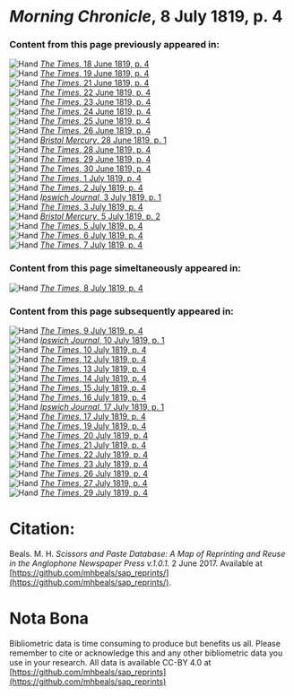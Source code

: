 # *Morning Chronicle*, 8 July 1819, p. 4  
  
### Content from this page previously appeared in:  
![Hand](http://scissorsandpaste.net/wp-content/uploads/2017/06/smallhandpointer.png) [*The Times*, 18 June 1819, p. 4](https://mhbeals.github.io/sap_html/The-Times/The-Times-18-June-1819-p-4)  
![Hand](http://scissorsandpaste.net/wp-content/uploads/2017/06/smallhandpointer.png) [*The Times*, 19 June 1819, p. 4](https://mhbeals.github.io/sap_html/The-Times/The-Times-19-June-1819-p-4)  
![Hand](http://scissorsandpaste.net/wp-content/uploads/2017/06/smallhandpointer.png) [*The Times*, 21 June 1819, p. 4](https://mhbeals.github.io/sap_html/The-Times/The-Times-21-June-1819-p-4)  
![Hand](http://scissorsandpaste.net/wp-content/uploads/2017/06/smallhandpointer.png) [*The Times*, 22 June 1819, p. 4](https://mhbeals.github.io/sap_html/The-Times/The-Times-22-June-1819-p-4)  
![Hand](http://scissorsandpaste.net/wp-content/uploads/2017/06/smallhandpointer.png) [*The Times*, 23 June 1819, p. 4](https://mhbeals.github.io/sap_html/The-Times/The-Times-23-June-1819-p-4)  
![Hand](http://scissorsandpaste.net/wp-content/uploads/2017/06/smallhandpointer.png) [*The Times*, 24 June 1819, p. 4](https://mhbeals.github.io/sap_html/The-Times/The-Times-24-June-1819-p-4)  
![Hand](http://scissorsandpaste.net/wp-content/uploads/2017/06/smallhandpointer.png) [*The Times*, 25 June 1819, p. 4](https://mhbeals.github.io/sap_html/The-Times/The-Times-25-June-1819-p-4)  
![Hand](http://scissorsandpaste.net/wp-content/uploads/2017/06/smallhandpointer.png) [*The Times*, 26 June 1819, p. 4](https://mhbeals.github.io/sap_html/The-Times/The-Times-26-June-1819-p-4)  
![Hand](http://scissorsandpaste.net/wp-content/uploads/2017/06/smallhandpointer.png) [*Bristol Mercury*, 28 June 1819, p. 1](https://mhbeals.github.io/sap_html/Bristol-Mercury/Bristol-Mercury-28-June-1819-p-1)  
![Hand](http://scissorsandpaste.net/wp-content/uploads/2017/06/smallhandpointer.png) [*The Times*, 28 June 1819, p. 4](https://mhbeals.github.io/sap_html/The-Times/The-Times-28-June-1819-p-4)  
![Hand](http://scissorsandpaste.net/wp-content/uploads/2017/06/smallhandpointer.png) [*The Times*, 29 June 1819, p. 4](https://mhbeals.github.io/sap_html/The-Times/The-Times-29-June-1819-p-4)  
![Hand](http://scissorsandpaste.net/wp-content/uploads/2017/06/smallhandpointer.png) [*The Times*, 30 June 1819, p. 4](https://mhbeals.github.io/sap_html/The-Times/The-Times-30-June-1819-p-4)  
![Hand](http://scissorsandpaste.net/wp-content/uploads/2017/06/smallhandpointer.png) [*The Times*, 1 July 1819, p. 4](https://mhbeals.github.io/sap_html/The-Times/The-Times-1-July-1819-p-4)  
![Hand](http://scissorsandpaste.net/wp-content/uploads/2017/06/smallhandpointer.png) [*The Times*, 2 July 1819, p. 4](https://mhbeals.github.io/sap_html/The-Times/The-Times-2-July-1819-p-4)  
![Hand](http://scissorsandpaste.net/wp-content/uploads/2017/06/smallhandpointer.png) [*Ipswich Journal*, 3 July 1819, p. 1](https://mhbeals.github.io/sap_html/Ipswich-Journal/Ipswich-Journal-3-July-1819-p-1)  
![Hand](http://scissorsandpaste.net/wp-content/uploads/2017/06/smallhandpointer.png) [*The Times*, 3 July 1819, p. 4](https://mhbeals.github.io/sap_html/The-Times/The-Times-3-July-1819-p-4)  
![Hand](http://scissorsandpaste.net/wp-content/uploads/2017/06/smallhandpointer.png) [*Bristol Mercury*, 5 July 1819, p. 2](https://mhbeals.github.io/sap_html/Bristol-Mercury/Bristol-Mercury-5-July-1819-p-2)  
![Hand](http://scissorsandpaste.net/wp-content/uploads/2017/06/smallhandpointer.png) [*The Times*, 5 July 1819, p. 4](https://mhbeals.github.io/sap_html/The-Times/The-Times-5-July-1819-p-4)  
![Hand](http://scissorsandpaste.net/wp-content/uploads/2017/06/smallhandpointer.png) [*The Times*, 6 July 1819, p. 4](https://mhbeals.github.io/sap_html/The-Times/The-Times-6-July-1819-p-4)  
![Hand](http://scissorsandpaste.net/wp-content/uploads/2017/06/smallhandpointer.png) [*The Times*, 7 July 1819, p. 4](https://mhbeals.github.io/sap_html/The-Times/The-Times-7-July-1819-p-4)  
  
### Content from this page simeltaneously appeared in:  
![Hand](http://scissorsandpaste.net/wp-content/uploads/2017/06/smallhandpointer.png) [*The Times*, 8 July 1819, p. 4](https://mhbeals.github.io/sap_html/The-Times/The-Times-8-July-1819-p-4)  
  
### Content from this page subsequently appeared in:  
![Hand](http://scissorsandpaste.net/wp-content/uploads/2017/06/smallhandpointer.png) [*The Times*, 9 July 1819, p. 4](https://mhbeals.github.io/sap_html/The-Times/The-Times-9-July-1819-p-4)  
![Hand](http://scissorsandpaste.net/wp-content/uploads/2017/06/smallhandpointer.png) [*Ipswich Journal*, 10 July 1819, p. 1](https://mhbeals.github.io/sap_html/Ipswich-Journal/Ipswich-Journal-10-July-1819-p-1)  
![Hand](http://scissorsandpaste.net/wp-content/uploads/2017/06/smallhandpointer.png) [*The Times*, 10 July 1819, p. 4](https://mhbeals.github.io/sap_html/The-Times/The-Times-10-July-1819-p-4)  
![Hand](http://scissorsandpaste.net/wp-content/uploads/2017/06/smallhandpointer.png) [*The Times*, 12 July 1819, p. 4](https://mhbeals.github.io/sap_html/The-Times/The-Times-12-July-1819-p-4)  
![Hand](http://scissorsandpaste.net/wp-content/uploads/2017/06/smallhandpointer.png) [*The Times*, 13 July 1819, p. 4](https://mhbeals.github.io/sap_html/The-Times/The-Times-13-July-1819-p-4)  
![Hand](http://scissorsandpaste.net/wp-content/uploads/2017/06/smallhandpointer.png) [*The Times*, 14 July 1819, p. 4](https://mhbeals.github.io/sap_html/The-Times/The-Times-14-July-1819-p-4)  
![Hand](http://scissorsandpaste.net/wp-content/uploads/2017/06/smallhandpointer.png) [*The Times*, 15 July 1819, p. 4](https://mhbeals.github.io/sap_html/The-Times/The-Times-15-July-1819-p-4)  
![Hand](http://scissorsandpaste.net/wp-content/uploads/2017/06/smallhandpointer.png) [*The Times*, 16 July 1819, p. 4](https://mhbeals.github.io/sap_html/The-Times/The-Times-16-July-1819-p-4)  
![Hand](http://scissorsandpaste.net/wp-content/uploads/2017/06/smallhandpointer.png) [*Ipswich Journal*, 17 July 1819, p. 1](https://mhbeals.github.io/sap_html/Ipswich-Journal/Ipswich-Journal-17-July-1819-p-1)  
![Hand](http://scissorsandpaste.net/wp-content/uploads/2017/06/smallhandpointer.png) [*The Times*, 17 July 1819, p. 4](https://mhbeals.github.io/sap_html/The-Times/The-Times-17-July-1819-p-4)  
![Hand](http://scissorsandpaste.net/wp-content/uploads/2017/06/smallhandpointer.png) [*The Times*, 19 July 1819, p. 4](https://mhbeals.github.io/sap_html/The-Times/The-Times-19-July-1819-p-4)  
![Hand](http://scissorsandpaste.net/wp-content/uploads/2017/06/smallhandpointer.png) [*The Times*, 20 July 1819, p. 4](https://mhbeals.github.io/sap_html/The-Times/The-Times-20-July-1819-p-4)  
![Hand](http://scissorsandpaste.net/wp-content/uploads/2017/06/smallhandpointer.png) [*The Times*, 21 July 1819, p. 4](https://mhbeals.github.io/sap_html/The-Times/The-Times-21-July-1819-p-4)  
![Hand](http://scissorsandpaste.net/wp-content/uploads/2017/06/smallhandpointer.png) [*The Times*, 22 July 1819, p. 4](https://mhbeals.github.io/sap_html/The-Times/The-Times-22-July-1819-p-4)  
![Hand](http://scissorsandpaste.net/wp-content/uploads/2017/06/smallhandpointer.png) [*The Times*, 23 July 1819, p. 4](https://mhbeals.github.io/sap_html/The-Times/The-Times-23-July-1819-p-4)  
![Hand](http://scissorsandpaste.net/wp-content/uploads/2017/06/smallhandpointer.png) [*The Times*, 26 July 1819, p. 4](https://mhbeals.github.io/sap_html/The-Times/The-Times-26-July-1819-p-4)  
![Hand](http://scissorsandpaste.net/wp-content/uploads/2017/06/smallhandpointer.png) [*The Times*, 27 July 1819, p. 4](https://mhbeals.github.io/sap_html/The-Times/The-Times-27-July-1819-p-4)  
![Hand](http://scissorsandpaste.net/wp-content/uploads/2017/06/smallhandpointer.png) [*The Times*, 29 July 1819, p. 4](https://mhbeals.github.io/sap_html/The-Times/The-Times-29-July-1819-p-4)  


# Citation: 

Beals. M. H. *Scissors and Paste Database: A Map of Reprinting and Reuse in the Anglophone Newspaper Press v.1.0.1.* 2 June 2017. Available at [https://github.com/mhbeals/sap_reprints/](https://github.com/mhbeals/sap_reprints/). 

# Nota Bona

Bibliometric data is time consuming to produce but benefits us all. Please remember to cite or acknowledge this and any other bibliometric data you use in your research. All data is available CC-BY 4.0 at [https://github.com/mhbeals/sap_reprints](https://github.com/mhbeals/sap_reprints)